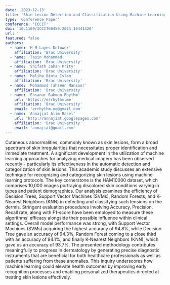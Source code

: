 ```yaml
---
date: '2023-12-13'
title: 'Skin Lesion Detection and Classification Using Machine Learning: A Comprehensive Approach for Accurate Diagnosis and Treatment'
type: 'Conference Paper'
conference: 'ICCIT'
doi: '10.1109/ICCIT60459.2023.10441420'
url: ''
featured: false
authors:
  - name: 'H M Layes Delower'
    affiliation: 'Brac University'
  - name: 'Tasin Mohammad'
    affiliation: 'Brac University'
  - name: 'Shifath Jahan Prity'
    affiliation: 'Brac University'
  - name: 'Maliha Binta Islam'
    affiliation: 'Brac University'
  - name: 'Mohammod Tahseen Mansoor'
    affiliation: 'Brac University'
  - name: 'Ehsanur Rahman Rhythm'
    url: 'https://errhythm.me'
    affiliation: 'Brac University'
    email: 'errhythm.me@gmail.com'
  - name: 'Annajiat Alim Rasel'
    url: 'http://annajiat.googlepages.com'
    affiliation: 'Brac University'
    email: 'annajiat@gmail.com'
---
```


Cutaneous abnormalities, commonly known as skin lesions, form a broad spectrum of skin irregularities that necessitates proper identification and immediate treatment. A significant development in the utilization of machine learning approaches for analyzing medical imagery has been observed recently - particularly its effectiveness in the automatic detection and categorization of skin lesions. This academic study discusses an extensive technique for recognizing and categorizing skin lesions using machine learning protocols. The key cornerstone is the HAM10000 dataset, which comprises 10,000 images portraying discolored skin conditions varying in types and patient demographics. Our analysis examines the efficiency of Decision Trees, Support Vector Machines (SVMs), Random Forests, and K-Nearest Neighbors (KNN) in detecting and classifying such tensions on the dermis. Stringent evaluation procedures involving Accuracy, Precision, Recall rate, along with F1-score have been employed to measure these algorithms’ efficacy alongside their possible influence within clinical settings. Overall model performance was strong, with Support Vector Machines (SVMs) acquiring the highest accuracy of 94.8%, while Decision Tree gave an accuracy of 94.3%, Random Forest coming to a close third with an accuracy of 94.1%, and finally K-Nearest Neighbors (KNN), which gave us an accuracy of 93.7%. The presented methodology contributes meaningfully to progress in dermatology by generating precise diagnostic instruments that are beneficial for both healthcare professionals as well as patients suffering from these anomalies. This inquiry underscores how machine learning could elevate health outcomes by improving early recognition processes and enabling personalized therapeutics directed at treating skin lesions effectively.
